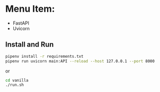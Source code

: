 # Menu Item: 
 - FastAPI
 - Uvicorn

## Install and Run
```bash
pipenv install -r requirements.txt
pipenv run uvicorn main:API --reload --host 127.0.0.1 --port 8000
```
or 
```bash
cd vanilla
./run.sh
```

